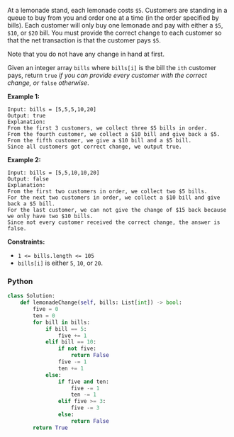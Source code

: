 At a lemonade stand, each lemonade costs  `$5`. Customers are standing in a queue to buy from you and order one at a time (in the order specified by bills). Each customer will only buy one lemonade and pay with either a  `$5`,  `$10`, or  `$20`  bill. You must provide the correct change to each customer so that the net transaction is that the customer pays  `$5`.

Note that you do not have any change in hand at first.

Given an integer array  `bills`  where  `bills[i]`  is the bill the  `ith`  customer pays, return  `true`  _if you can provide every customer with the correct change, or_  `false`  _otherwise_.

**Example 1:**
```
Input: bills = [5,5,5,10,20]
Output: true
Explanation: 
From the first 3 customers, we collect three $5 bills in order.
From the fourth customer, we collect a $10 bill and give back a $5.
From the fifth customer, we give a $10 bill and a $5 bill.
Since all customers got correct change, we output true.
```

**Example 2:**
```
Input: bills = [5,5,10,10,20]
Output: false
Explanation:
From the first two customers in order, we collect two $5 bills.
For the next two customers in order, we collect a $10 bill and give back a $5 bill.
For the last customer, we can not give the change of $15 back because we only have two $10 bills.
Since not every customer received the correct change, the answer is false.
```

**Constraints:**

-   `1 <= bills.length <= 105`
-   `bills[i]`  is either  `5`,  `10`, or  `20`.


### Python
```python
class Solution:
    def lemonadeChange(self, bills: List[int]) -> bool:
        five = 0
        ten = 0
        for bill in bills:
            if bill == 5:
                five += 1
            elif bill == 10:
                if not five:
                    return False
                five -= 1
                ten += 1
            else:
                if five and ten:
                    five -= 1
                    ten -= 1
                elif five >= 3:
                    five -= 3
                else:
                    return False 
        return True
```